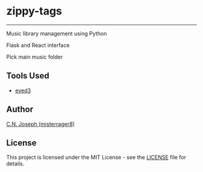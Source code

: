 # zippy-tags
---

Music library management using Python

Flask and React interface

Pick main music folder 

## Tools Used

- [eyed3](https://eyed3.readthedocs.io/en/latest/)


## Author

[C.N. Joseph (misterrager8)](https://github.com/misterrager8)

## License

This project is licensed under the MIT License - see the [LICENSE](LICENSE) file for details.

